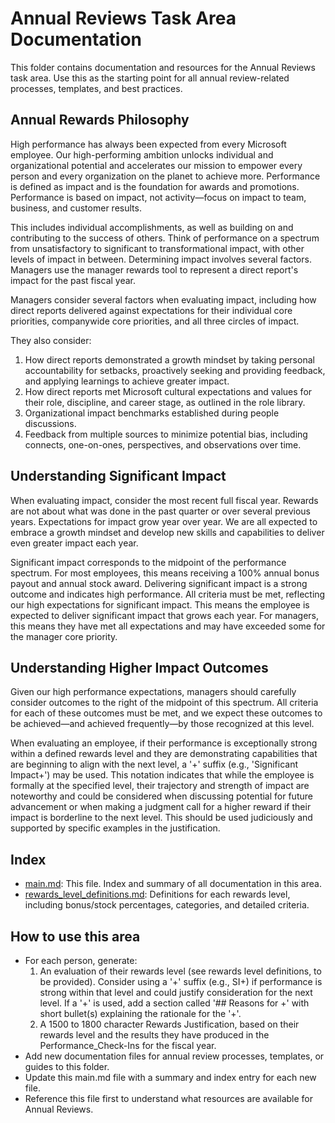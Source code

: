 # Annual Reviews Task Area Documentation

This folder contains documentation and resources for the Annual Reviews task area. Use this as the starting point for all annual review-related processes, templates, and best practices.

## Annual Rewards Philosophy

High performance has always been expected from every Microsoft employee. Our high-performing ambition unlocks individual and organizational potential and accelerates our mission to empower every person and every organization on the planet to achieve more. Performance is defined as impact and is the foundation for awards and promotions. Performance is based on impact, not activity—focus on impact to team, business, and customer results.

This includes individual accomplishments, as well as building on and contributing to the success of others. Think of performance on a spectrum from unsatisfactory to significant to transformational impact, with other levels of impact in between. Determining impact involves several factors. Managers use the manager rewards tool to represent a direct report's impact for the past fiscal year.

Managers consider several factors when evaluating impact, including how direct reports delivered against expectations for their individual core priorities, companywide core priorities, and all three circles of impact.

They also consider:

1. How direct reports demonstrated a growth mindset by taking personal accountability for setbacks, proactively seeking and providing feedback, and applying learnings to achieve greater impact.
2. How direct reports met Microsoft cultural expectations and values for their role, discipline, and career stage, as outlined in the role library.
3. Organizational impact benchmarks established during people discussions.
4. Feedback from multiple sources to minimize potential bias, including connects, one-on-ones, perspectives, and observations over time.

## Understanding Significant Impact

When evaluating impact, consider the most recent full fiscal year. Rewards are not about what was done in the past quarter or over several previous years. Expectations for impact grow year over year. We are all expected to embrace a growth mindset and develop new skills and capabilities to deliver even greater impact each year.

Significant impact corresponds to the midpoint of the performance spectrum. For most employees, this means receiving a 100% annual bonus payout and annual stock award. Delivering significant impact is a strong outcome and indicates high performance. All criteria must be met, reflecting our high expectations for significant impact. This means the employee is expected to deliver significant impact that grows each year. For managers, this means they have met all expectations and may have exceeded some for the manager core priority.

## Understanding Higher Impact Outcomes

Given our high performance expectations, managers should carefully consider outcomes to the right of the midpoint of this spectrum. All criteria for each of these outcomes must be met, and we expect these outcomes to be achieved—and achieved frequently—by those recognized at this level.

When evaluating an employee, if their performance is exceptionally strong within a defined rewards level and they are demonstrating capabilities that are beginning to align with the next level, a '+' suffix (e.g., 'Significant Impact+') may be used. This notation indicates that while the employee is formally at the specified level, their trajectory and strength of impact are noteworthy and could be considered when discussing potential for future advancement or when making a judgment call for a higher reward if their impact is borderline to the next level. This should be used judiciously and supported by specific examples in the justification.

## Index

- [main.md](main.md): This file. Index and summary of all documentation in this area.
- [rewards_level_definitions.md](rewards_level_definitions.md): Definitions for each rewards level, including bonus/stock percentages, categories, and detailed criteria.

## How to use this area

- For each person, generate:
  1. An evaluation of their rewards level (see rewards level definitions, to be provided). Consider using a '+' suffix (e.g., SI+) if performance is strong within that level and could justify consideration for the next level. If a '+' is used, add a section called '## Reasons for +' with short bullet(s) explaining the rationale for the '+'.
  2. A 1500 to 1800 character Rewards Justification, based on their rewards level and the results they have produced in the Performance_Check-Ins for the fiscal year.
- Add new documentation files for annual review processes, templates, or guides to this folder.
- Update this main.md file with a summary and index entry for each new file.
- Reference this file first to understand what resources are available for Annual Reviews.
